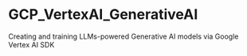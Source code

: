# GCP_VertexAI_GenerativeAI
 Creating and training LLMs-powered Generative AI models via Google Vertex AI SDK
